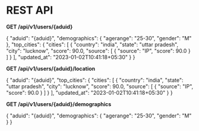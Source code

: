 # REST API

**GET /api/v1/users/{aduid}**

{ \"aduid\": \"{aduid}\", \"demographics\": { \"agerange\": \"25-30\",
\"gender\": \"M\" }, \"top_cities\": { \"cities\": \[ { \"country\":
\"india\", \"state\": \"uttar pradesh\", \"city\": \"lucknow\",
\"score\": 90.0, \"source\": \[ { \"source\": \"IP\", \"score\": 90.0 }
\] } \], \"updated_at\": \"2023-01-02T10:41:18+05:30\" } }

**GET /api/v1/users/{aduid}/location**

{ \"aduid\": \"{aduid}\", \"top_cities\": { \"cities\": \[ {
\"country\": \"india\", \"state\": \"uttar pradesh\", \"city\":
\"lucknow\", \"score\": 90.0, \"source\": \[ { \"source\": \"IP\",
\"score\": 90.0 } \] } \], \"updated_at\": \"2023-01-02T10:41:18+05:30\"
} }

**GET /api/v1/users/{aduid}/demographics**

{ \"aduid\": \"{aduid}\", \"demographics\": { \"agerange\": \"25-30\",
\"gender\": \"M\" } }
